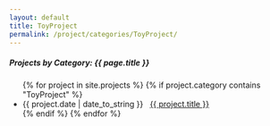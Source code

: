 ```yaml
---
layout: default
title: ToyProject
permalink: /project/categories/ToyProject/
---
```


<h5> Projects by Category: {{ page.title }} </h5>

<div class="card">
  <ul>
    {% for project in site.projects %}
      {% if project.category contains "ToyProject" %}
        <li class="category-posts">
          <span>{{ project.date | date_to_string }}</span>
          &nbsp;
          <a href="{{ project.url | prepend: site.baseurl }}">{{ project.title }}</a>
        </li>
      {% endif %}
    {% endfor %}
  </ul>
</div>
